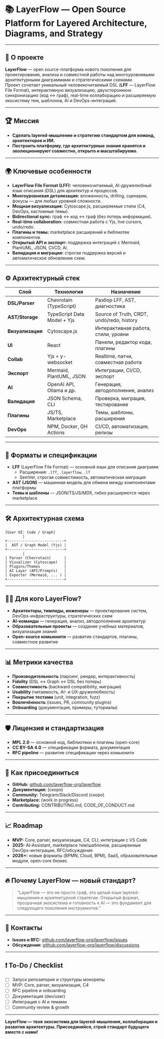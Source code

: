 # 📚 LayerFlow — Open Source Platform for Layered Architecture, Diagrams, and Strategy

---

## 🚀 О проекте

**LayerFlow** — open source-платформа нового поколения для проектирования, анализа и совместной работы над многоуровневыми архитектурными диаграммами и стратегическими схемами.  
Проект сочетает уникальный человекочитаемый DSL (**LFF** — LayerFlow File Format), интерактивную визуализацию, двухстороннюю синхронизацию (код ↔ граф), real-time коллаборацию и расширяемую экосистему тем, шаблонов, AI и DevOps-интеграций.

---

## 🏆 Миссия

- **Сделать layered-мышление и стратегию стандартом для команд, архитекторов и ИИ.**
- **Построить платформу, где архитектурные знания хранятся и эволюционируют совместно, открыто и масштабируемо.**

---

## 🌍 Ключевые особенности

- **LayerFlow File Format (LFF):** человекочитаемый, AI-дружелюбный язык описания (DSL) для архитектур и процессов.
- **Многоуровневая детализация:** вложенность, drilling, сценарии, фокусы — для любых уровней сложности.
- **Мощная визуализация:** Cytoscape.js, расширяемые стили (C4, DevOps, кастомные темы).
- **Bidirectional sync:** граф ↔ код ↔ граф (без потерь информации).
- **Real-time collaboration:** совместная работа с Yjs, live cursors, undo/redo.
- **Плагины и темы:** marketplace расширений и библиотек компонентов.
- **Открытый API и экспорт:** поддержка интеграций с Mermaid, PlantUML, JSON, CI/CD, AI.
- **Валидация и миграция:** строгая поддержка версий и автоматическое обновление схем.

---

## ⚙️ Архитектурный стек

| Слой            | Технология                   | Назначение                                   |
|-----------------|-----------------------------|----------------------------------------------|
| **DSL/Parser**  | Chevrotain (TypeScript)     | Разбор LFF, AST, диагностика                 |
| **AST/Storage** | TypeScript Data Model + Yjs | Source of Truth, CRDT, undo/redo, history    |
| **Визуализация**| Cytoscape.js                | Интерактивная работа, стили, уровни          |
| **UI**          | React                       | Панели, редактор кода, плагины               |
| **Collab**      | Yjs + y-websocket           | Realtime, патчи, совместная работа           |
| **Экспорт**     | Mermaid, PlantUML, JSON     | Интеграции, CI/CD, экспорт                   |
| **AI**          | OpenAI API, Ollama и др.    | Генерация, автодополнение, анализ            |
| **Валидация**   | JSON Schema, CLI            | Проверка, миграция, тестирование             |
| **Плагины**     | JS/TS, Marketplace          | Темы, шаблоны, расширения                    |
| **DevOps**      | NPM, Docker, GH Actions     | CI/CD, автоматизация, релизы                 |

---

## 📖 Форматы и спецификации

- **LFF** (LayerFlow File Format) — основной язык для описания диаграмм
    - Расширения: `.lff`, `.layerflow`, `.lf`
    - SemVer, строгая совместимость, автоматическая миграция
- **AST (JSON)** — машинная модель для обмена между компонентами платформы
- **Темы и шаблоны** — JSON/TS/JS/MDX, гибко расширяются через marketplace

---

## 🛠️ Архитектурная схема

```plaintext
[User UI: Code / Graph]
        |
+--------------------------+
|  AST / Graph Model (Yjs) |
+--------------------------+
        |
| Parser (Chevrotain)      |
| Visualizer (Cytoscape)   |
| Plugins/Themes           |
| AI Layer (API/Prompts)   |
| Exporter (Mermaid, ... ) |
+--------------------------+
````

---

## 🧑‍💻 Для кого LayerFlow?

* **Архитекторы, тимлиды, инженеры** — проектирование систем, DevOps-инфраструктуры, стратегических схем
* **AI-команды** — генерация, анализ, автодополнение архитектур
* **Образовательные проекты** — создание учебных материалов, визуализация знаний
* **Open-source комьюнити** — развитие стандартов, плагины, совместное развитие

---

## 📊 Метрики качества

* **Производительность** (парсинг, рендер, интерактивность)
* **Fidelity** (DSL ↔ Graph ↔ DSL без потерь)
* **Совместимость** (backward compatibility, миграции)
* **Usability** (читаемость, AI- и UX-дружелюбность)
* **Покрытие тестами** (unit, integration, fuzz)
* **Вовлечённость** (issues, PR, community plugins)
* **Onboarding** (документация, примеры, туториалы)

---

## 🛡️ Лицензия и стандартизация

* **MPL 2.0** — основной код, библиотеки и плагины (open-core)
* **CC BY-SA 4.0** — спецификации формата, документация
* **RFC pipeline** — развитие спецификации через комьюнити

---

## 🤝 Как присоединиться

* **GitHub:** [github.com/layerflow-org/layerflow](https://github.com/layerflow-org/layerflow)
* **Документация:** (скоро)
* **Community:** Telegram/Slack/Discord (скоро)
* **Marketplace:** (work in progress)
* **Contributing:** CONTRIBUTING.md, CODE\_OF\_CONDUCT.md

---

## 📈 Roadmap

* **MVP:** Core, parser, визуализация, C4, CLI, интеграция с VS Code
* **2025:** AI-Assistant, marketplace тем/шаблонов, расширенные DevOps-интеграции, RFC/обсуждения
* **2026+:** новые форматы (BPMN, Cloud, BPM), SaaS, образовательные модули, open-core бизнес

---

## 🔥 Почему LayerFlow — новый стандарт?

> “LayerFlow — это не просто граф, это целый язык layered-мышления и архитектурной стратегии.
> Открытый формат, прозрачная экосистема и готовность к AI — это фундамент для следующего поколения инструментов.”

---

## 📝 Контакты

* **Issues и RFC:** [github.com/layerflow-org/layerflow/issues](https://github.com/layerflow-org/layerflow/issues)
* **Обсуждения:** [github.com/layerflow-org/layerflow/discussions](https://github.com/layerflow-org/layerflow/discussions)

---

## ❗ To-Do / Checklist

* [ ] Запуск репозитория и структуры монорепы
* [ ] MVP: Core, parser, визуализация, C4
* [ ] RFC pipeline и onboarding
* [ ] Документация (dev/user)
* [ ] Интеграция с AI и темами
* [ ] Community review & growth

---

**LayerFlow — твоя экосистема для layered-мышления, коллаборации и развития архитектуры.
Присоединяйся, строй стандарт будущего вместе с нами!**

